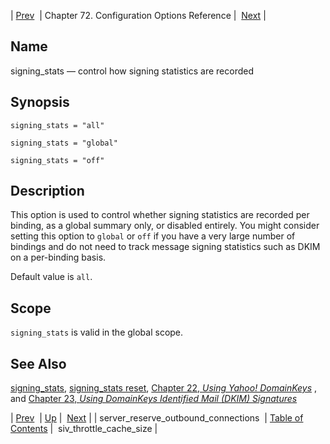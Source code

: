 | [Prev](conf.ref.server_reserve_outbound_connections)  | Chapter 72. Configuration Options Reference |  [Next](conf.ref.siv_throttle_cache_size) |

<a name="conf.ref.signing_stats"></a>
## Name

signing_stats — control how signing statistics are recorded

## Synopsis

`signing_stats = "all"`

`signing_stats = "global"`

`signing_stats = "off"`

<a name="idp26572096"></a>
## Description

This option is used to control whether signing statistics are recorded per binding, as a global summary only, or disabled entirely. You might consider setting this option to `global` or `off` if you have a very large number of bindings and do not need to track message signing statistics such as DKIM on a per-binding basis.

Default value is `all`.

<a name="idp26576000"></a>
## Scope

`signing_stats` is valid in the global scope.

<a name="idp26578256"></a>
## See Also

[signing_stats](console_commands.signing_stats "signing_stats"), [signing_stats reset](console_commands.signing_stats_reset "signing_stats reset"), [Chapter 22, *Using Yahoo! DomainKeys*](using_domainkeys "Chapter 22. Using Yahoo! DomainKeys") , and [Chapter 23, *Using DomainKeys Identified Mail (DKIM) Signatures*](using_dkim "Chapter 23. Using DomainKeys Identified Mail (DKIM) Signatures") 

| [Prev](conf.ref.server_reserve_outbound_connections)  | [Up](config.options.ref) |  [Next](conf.ref.siv_throttle_cache_size) |
| server_reserve_outbound_connections  | [Table of Contents](index) |  siv_throttle_cache_size |

